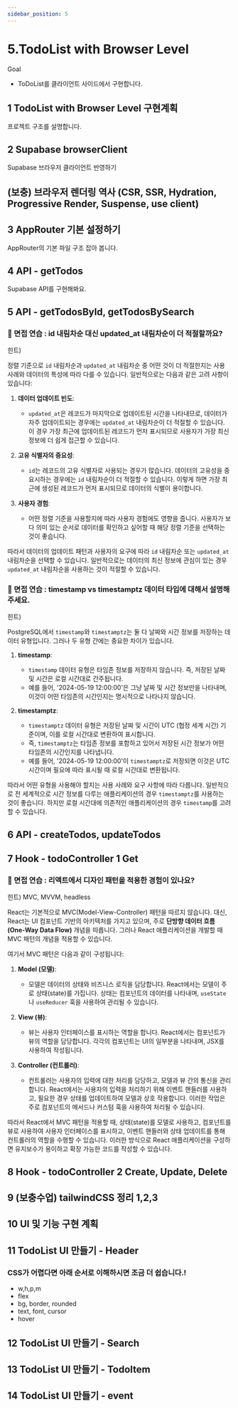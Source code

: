 ```yaml
---
sidebar_position: 5
---
```


# 5.TodoList with Browser Level

Goal  
- ToDoList를 클라이언트 사이드에서 구현합니다.  


## 1 TodoList with Browser Level  구현계획  

프로젝트 구조를 설명합니다.  

## 2 Supabase browserClient

Supabase 브라우저 클라이언트 반영하기  

## (보충) 브라우저 렌더링 역사 (CSR, SSR, Hydration, Progressive Render, Suspense, use client)



## 3 AppRouter 기본 설정하기

AppRouter의 기본 파일 구조 잡아 봅니다.  

## 4 API - getTodos 

Supabase API를 구현해봐요.  

## 5 API - getTodosById, getTodosBySearch

### 📌 면접 연습 : id 내림차순 대신 updated_at 내림차순이 더 적절할까요?  

힌트)  

정렬 기준으로 `id` 내림차순과 `updated_at` 내림차순 중 어떤 것이 더 적절한지는 사용 사례와 데이터의 특성에 따라 다를 수 있습니다. 일반적으로는 다음과 같은 고려 사항이 있습니다:

1. **데이터 업데이트 빈도**:
   - `updated_at`은 레코드가 마지막으로 업데이트된 시간을 나타내므로, 데이터가 자주 업데이트되는 경우에는 `updated_at` 내림차순이 더 적절할 수 있습니다. 이 경우 가장 최근에 업데이트된 레코드가 먼저 표시되므로 사용자가 가장 최신 정보에 더 쉽게 접근할 수 있습니다.

2. **고유 식별자의 중요성**:
   - `id`는 레코드의 고유 식별자로 사용되는 경우가 많습니다. 데이터의 고유성을 중요시하는 경우에는 `id` 내림차순이 더 적절할 수 있습니다. 이렇게 하면 가장 최근에 생성된 레코드가 먼저 표시되므로 데이터의 식별이 용이합니다.

3. **사용자 경험**:
   - 어떤 정렬 기준을 사용할지에 따라 사용자 경험에도 영향을 줍니다. 사용자가 보다 의미 있는 순서로 데이터를 확인하고 싶어할 때 해당 정렬 기준을 선택하는 것이 좋습니다.

따라서 데이터의 업데이트 패턴과 사용자의 요구에 따라 `id` 내림차순 또는 `updated_at` 내림차순을 선택할 수 있습니다. 일반적으로는 데이터의 최신 정보에 관심이 있는 경우 `updated_at` 내림차순을 사용하는 것이 적절할 수 있습니다.



### 📌 면접 연습 : timestamp vs timestamptz 데이터 타입에 대해서 설명해주세요.  

힌트)  


PostgreSQL에서 `timestamp`와 `timestamptz`는 둘 다 날짜와 시간 정보를 저장하는 데이터 유형입니다. 그러나 두 유형 간에는 중요한 차이가 있습니다.

1. **timestamp**:
   - `timestamp` 데이터 유형은 타임존 정보를 저장하지 않습니다. 즉, 저장된 날짜 및 시간은 로컬 시간대로 간주됩니다.
   - 예를 들어, '2024-05-19 12:00:00'은 그냥 날짜 및 시간 정보만을 나타내며, 이것이 어떤 타임존의 시간인지는 명시적으로 나타나지 않습니다.

2. **timestamptz**:
   - `timestamptz` 데이터 유형은 저장된 날짜 및 시간이 UTC (협정 세계 시간) 기준이며, 이를 로컬 시간대로 변환하여 표시합니다.
   - 즉, `timestamptz`는 타임존 정보를 포함하고 있어서 저장된 시간 정보가 어떤 타임존의 시간인지를 나타냅니다.
   - 예를 들어, '2024-05-19 12:00:00'이 `timestamptz`로 저장되면 이것은 UTC 시간이며 필요에 따라 표시될 때 로컬 시간대로 변환됩니다.

따라서 어떤 유형을 사용해야 할지는 사용 사례와 요구 사항에 따라 다릅니다. 일반적으로 전 세계적으로 시간 정보를 다루는 애플리케이션의 경우 `timestamptz`를 사용하는 것이 좋습니다. 하지만 로컬 시간대에 의존적인 애플리케이션의 경우 `timestamp`를 고려할 수 있습니다.


## 6 API - createTodos, updateTodos

## 7 Hook - todoController 1 Get

### 📌 면접 연습 : 리액트에서 디자인 패턴을 적용한 경험이 있나요?

힌트) MVC, MVVM, headless  

React는 기본적으로 MVC(Model-View-Controller) 패턴을 따르지 않습니다. 대신, React는 UI 컴포넌트 기반의 아키텍처를 가지고 있으며, 주로 **단방향 데이터 흐름 (One-Way Data Flow)** 개념을 따릅니다. 그러나 React 애플리케이션을 개발할 때 MVC 패턴의 개념을 적용할 수 있습니다.

여기서 MVC 패턴은 다음과 같이 구성됩니다:

1. **Model (모델)**:
   - 모델은 데이터의 상태와 비즈니스 로직을 담당합니다. React에서는 모델이 주로 상태(state)를 가집니다. 상태는 컴포넌트의 데이터를 나타내며, `useState`나 `useReducer` 훅을 사용하여 관리될 수 있습니다.

2. **View (뷰)**:
   - 뷰는 사용자 인터페이스를 표시하는 역할을 합니다. React에서는 컴포넌트가 뷰의 역할을 담당합니다. 각각의 컴포넌트는 UI의 일부분을 나타내며, JSX를 사용하여 작성됩니다.

3. **Controller (컨트롤러)**:
   - 컨트롤러는 사용자의 입력에 대한 처리를 담당하고, 모델과 뷰 간의 통신을 관리합니다. React에서는 사용자의 입력을 처리하기 위해 이벤트 핸들러를 사용하고, 필요한 경우 상태를 업데이트하여 모델과 상호 작용합니다. 이러한 작업은 주로 컴포넌트의 메서드나 커스텀 훅을 사용하여 처리될 수 있습니다.

따라서 React에서 MVC 패턴을 적용할 때, 상태(state)를 모델로 사용하고, 컴포넌트를 뷰로 사용하여 사용자 인터페이스를 표시하고, 이벤트 핸들러와 상태 업데이트를 통해 컨트롤러의 역할을 수행할 수 있습니다. 이러한 방식으로 React 애플리케이션을 구성하면 유지보수가 용이하고 확장 가능한 코드를 작성할 수 있습니다.




## 8 Hook - todoController 2 Create, Update, Delete

## 9 (보충수업) tailwindCSS 정리 1,2,3

## 10 UI 및 기능 구현 계획

## 11 TodoList UI 만들기 - Header

### CSS가 어렵다면 아래 순서로 이해하시면 조금 더 쉽습니다.!

- w,h,p,m  
- flex  
- bg, border, rounded  
- text, font, cursor  
- hover  

## 12 TodoList UI 만들기 - Search

## 13 TodoList UI 만들기 - TodoItem

## 14 TodoList UI 만들기 - event

